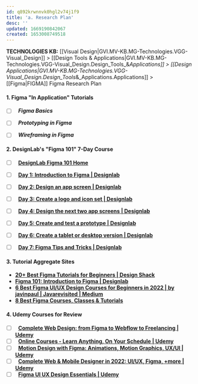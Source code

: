 ```yaml
---
id: q892krwnnvk0hgl2v74j1f9
title: 'a. Research Plan'
desc: ''
updated: 1669190842067
created: 1653008749518
---
```

<span class="BreadCrumbTrail Smallest">**TECHNOLOGIES KB:** [[Visual Design|GVI.MV-KB.MG-Technologies.VGG-Visual_Design]] > [[Design Tools & Applications|GVI.MV-KB.MG-Technologies.VGG-Visual_Design.Design_Tools_&_Applications]] > [[Design Applications|GVI.MV-KB.MG-Technologies.VGG-Visual_Design.Design_Tools_&_Applications.Applications]] > [[Figma|FIGMA]]</span>
<span class="TitleLine">
<span class="TitlePreface Normal Larger Lighter">Figma</span>
<span class="Title">Research Plan</span>
</span><div class="Divider"></div>
<!-- ----------------------------------------------------------------------- -->



#### **1. Figma "In Application" Tutorials**
- [ ] &nbsp; ***Figma Basics***
- [ ] &nbsp; ***Prototyping in Figma***
- [ ] &nbsp; ***Wireframing in Figma***


#### **2. DesignLab's "Figma 101" 7-Day Course**
- [ ] &nbsp; [**DesignLab Figma 101 Home**](https://designlab.com/figma-101-course/lessons/)
- [ ] &nbsp; [**Day 1: Introduction to Figma | Designlab**](https://designlab.com/figma-101-course/introduction-to-figma/)
- [ ] &nbsp; [**Day 2: Design an app screen | Designlab**](https://designlab.com/figma-101-course/design-an-app-screen/)
- [ ] &nbsp; [**Day 3: Create a logo and icon set | Designlab**](https://designlab.com/figma-101-course/create-a-logo-and-icon-set/)
- [ ] &nbsp; [**Day 4: Design the next two app screens | Designlab**](https://designlab.com/figma-101-course/design-the-next-two-app-screens/)
- [ ] &nbsp; [**Day 5: Create and test a prototype | Designlab**](https://designlab.com/figma-101-course/create-and-test-a-prototype/)
- [ ] &nbsp; [**Day 6: Create a tablet or desktop version | Designlab**](https://designlab.com/figma-101-course/create-a-tablet-or-desktop-version/)
- [ ] &nbsp; [**Day 7: Figma Tips and Tricks | Designlab**](https://designlab.com/figma-101-course/figma-tips-and-tricks/)


#### **3. Tutorial Aggregate Sites**
- [**20+ Best Figma Tutorials for Beginners | Design Shack**](https://designshack.net/articles/software/figma-tutorial/)
- [**Figma 101: Introduction to Figma | Designlab**](https://designlab.com/figma-101-course/introduction-to-figma/)
- [**6 Best Figma UI/UX Design Courses for Beginners in 2022 | by javinpaul | Javarevisited | Medium**](https://medium.com/javarevisited/6-best-figma-ui-ux-design-courses-for-beginners-94711d31ce61)
- [**8 Best Figma Courses, Classes & Tutorials**](https://www.m5arts.com/best-figma-courses/)

#### **4. Udemy Courses for Review**
- [ ] &nbsp; [**Complete Web Design: from Figma to Webflow to Freelancing | Udemy**](https://www.udemy.com/course/freelance-web-design-from-design-to-development-to-making-money/)
- [ ] &nbsp; [**Online Courses - Learn Anything, On Your Schedule | Udemy**](https://www.udemy.com/courses/search/?src=ukw&q=figma)
- [ ] &nbsp; [**Motion Design with Figma: Animations, Motion Graphics, UX/UI | Udemy**](https://www.udemy.com/course/motion-design-with-figma-animations-motion-graphics-uxui/)
- [ ] &nbsp; [**Complete Web & Mobile Designer in 2022: UI/UX, Figma, +more | Udemy**](https://www.udemy.com/course/complete-web-designer-mobile-designer-zero-to-mastery/)
- [ ] &nbsp; [**Figma UI UX Design Essentials | Udemy**](https://www.udemy.com/course/figma-ux-ui-design-user-experience-tutorial-course/)
